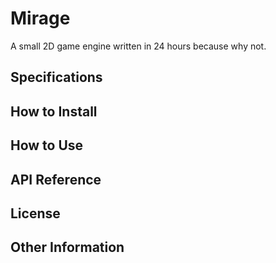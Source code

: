 # Mirage

A small 2D game engine written in 24 hours because why not.

## Specifications

## How to Install

## How to Use

## API Reference

## License

## Other Information
